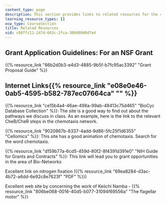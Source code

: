 ```yaml
---
content_type: page
description: This section provides links to related resources for the course.
learning_resource_types: []
ocw_type: CourseSection
title: Related Resources
uid: c88ffc11-247d-603c-2fca-30b98040d7e4
---
```


Grant Application Guidelines: For an NSF Grant
----------------------------------------------

{{% resource_link "66b2d0b3-e4d3-4885-9b5f-b7fc95ac3392" "Grant Proposal Guide" %}}

Internet Links{{% resource_link "e08e0e46-0ab5-4595-b582-787ec07664ca" "" %}}
------------------------------------------------------------------------------------------

{{% resource_link "ce15b4a4-46ae-498a-99ab-48413c75d465" "BioCyc Database Collection" %}}: The site is a good way to find out about the pathways we discuss in class. As an example, here is the link to the relevant CheB/CheR steps in the chemotaxis network.

{{% resource_link "9020867b-6337-4add-9d86-5fc25f1d6355" "Cellomics" %}}: This site has a good animation of chemotaxis. Search for the word chemotaxis.

{{% resource_link "d159b77a-6cd5-459d-80f2-8f4391d391e0" "NIH Guide for Grants and Contracts" %}}: This link will lead you to grant opportunities in the area of Bio-Networks

Excellent link on nitrogen fixation ({{% resource_link "69ea8284-d3ac-4b72-a6dd-6e92c8e7623f" "PDF" %}})

Excellent web site by concerning the work of Keiichi Namba - {{% resource_link "806be068-0016-40d5-b077-31094f69556a" "The flagellar motor" %}}